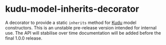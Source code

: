 # kudu-model-inherits-decorator

A decorator to provide a static `inherits` method for [Kudu][kudu] model
constructors. This is an unstable pre-release version intended for internal use.
The API will stabilise over time documentation will be added before the final
1.0.0 release.

[api]: http://jsonapi.org/format/
[kudu]: https://github.com/mammaldev/kudu
